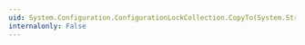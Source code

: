 ```yaml
---
uid: System.Configuration.ConfigurationLockCollection.CopyTo(System.String[],System.Int32)
internalonly: False
---
```

